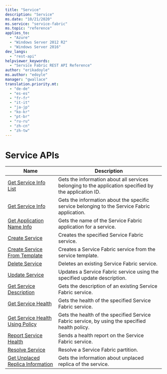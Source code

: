 ```yaml
---
title: "Service"
description: "Service"
ms.date: "10/21/2020"
ms.service: "service-fabric"
ms.topic: "reference"
applies_to: 
  - "Azure"
  - "Windows Server 2012 R2"
  - "Windows Server 2016"
dev_langs: 
  - "rest-api"
helpviewer_keywords: 
  - "Service Fabric REST API Reference"
author: "erikadoyle"
ms.author: "edoyle"
manager: "gwallace"
translation.priority.mt: 
  - "de-de"
  - "es-es"
  - "fr-fr"
  - "it-it"
  - "ja-jp"
  - "ko-kr"
  - "pt-br"
  - "ru-ru"
  - "zh-cn"
  - "zh-tw"
---
```

# Service APIs

| Name | Description |
| --- | --- |
| [Get Service Info List](sfclient-v80-api-getserviceinfolist.md) | Gets the information about all services belonging to the application specified by the application ID.<br/> |
| [Get Service Info](sfclient-v80-api-getserviceinfo.md) | Gets the information about the specific service belonging to the Service Fabric application.<br/> |
| [Get Application Name Info](sfclient-v80-api-getapplicationnameinfo.md) | Gets the name of the Service Fabric application for a service.<br/> |
| [Create Service](sfclient-v80-api-createservice.md) | Creates the specified Service Fabric service.<br/> |
| [Create Service From Template](sfclient-v80-api-createservicefromtemplate.md) | Creates a Service Fabric service from the service template.<br/> |
| [Delete Service](sfclient-v80-api-deleteservice.md) | Deletes an existing Service Fabric service.<br/> |
| [Update Service](sfclient-v80-api-updateservice.md) | Updates a Service Fabric service using the specified update description.<br/> |
| [Get Service Description](sfclient-v80-api-getservicedescription.md) | Gets the description of an existing Service Fabric service.<br/> |
| [Get Service Health](sfclient-v80-api-getservicehealth.md) | Gets the health of the specified Service Fabric service.<br/> |
| [Get Service Health Using Policy](sfclient-v80-api-getservicehealthusingpolicy.md) | Gets the health of the specified Service Fabric service, by using the specified health policy.<br/> |
| [Report Service Health](sfclient-v80-api-reportservicehealth.md) | Sends a health report on the Service Fabric service.<br/> |
| [Resolve Service](sfclient-v80-api-resolveservice.md) | Resolve a Service Fabric partition.<br/> |
| [Get Unplaced Replica Information](sfclient-v80-api-getunplacedreplicainformation.md) | Gets the information about unplaced replica of the service.<br/> |

